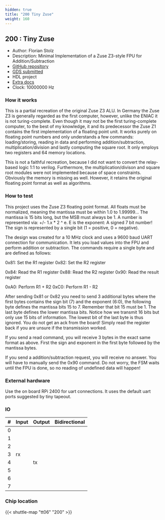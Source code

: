 ```yaml
---
hidden: true
title: "200 Tiny Zuse"
weight: 160
---
```


## 200 : Tiny Zuse

* Author: Florian Stolz
* Description: Minimal Implementation of a Zuse Z3-style FPU for Addition/Subtraction
* [GitHub repository](https://github.com/fstolzcode/tt06-tinyZuse)
* [GDS submitted](https://github.com/fstolzcode/tt06-tinyZuse/actions/runs/8727519893)
* HDL project
* [Extra docs](None)
* Clock: 10000000 Hz

### How it works

This is a partial recreation of the original Zuse Z3 ALU. In Germany the Zuse Z3 is generally regarded as the first computer, however, unlike the ENIAC it is not turing-complete.
Even though it may not be the first turing-complete computer, to the best of my knowledge, it and its predecessor the Zuse Z1 contains the first implementation of a floating point unit.
It works purely on floating point numbers and only understands a few commands: loading/storing, reading in data and performing addition/subtraction, multiplication/division and lastly
computing the square root. It only employs two registers and 64 memory locations.

This is not a faithful recreation, because I did not want to convert the relay-based logic 1:1 to verilog. Furthermore, the multiplication/divison and square root modules were not
implemented because of space constraints. Obviously the memory is missing as well. However, it retains the original floating point format as well as algorithms.

### How to test

This project uses the Zuse Z3 floating point format. All floats must be normalized, meaning the mantissa must be within 1.0 to 1.99999... The mantissa is 15 bits long, but the MSB must always be 1.
A number is represented via: +/- 1.x * 2 ^ e. E is the exponent: A signed 7 bit number! The sign is represented by a single bit (1 = positive, 0 = negative).

The design was created for a 10 MHz clock and uses a 9600 baud UART connection for communication. It lets you load values into the FPU and perform addition or subtraction.
The commands require a single byte and are defined as follows:

0x81: Set the R1 register
0x82: Set the R2 register

0x84: Read the R1 register
0x88: Read the R2 register
0x90: Read the result register

0xA0: Perform R1 + R2
0xC0: Perform R1 - R2

After sending 0x81 or 0x82 you need to send 3 additional bytes where the first bytes contains the sign bit (7) and the exponent (6:0), the following byte defines
the mantissa bits 15 to 7. Remember that bit 15 must be 1. The last byte defines the lower mantissa bits. Notice how we transmit 16 bits but only use 15 bits of information.
The lowest bit of the last byte is thus ignored. You do not get an ack from the board! Simply read the register back if you are unsure if the transmission worked.

If you send a read command, you will receive 3 bytes in the exact same format as above. First the sign and exponent in the first byte followed by the mantissa bytes.

If you send a addition/subtraction request, you will receive no answer. You will have to manually send the 0x90 command. Do not worry, the FSM waits until the FPU is done, so no
reading of undefined data will happen!

### External hardware

Use the on board RPi 2400 for uart connections. It uses the default uart ports suggested by tiny tapeout.


### IO

| # | Input          | Output         | Bidirectional   |
| - | -------------- | -------------- | --------------- |
| 0 |  |  |  |
| 1 |  |  |  |
| 2 |  |  |  |
| 3 | rx |  |  |
| 4 |  | tx |  |
| 5 |  |  |  |
| 6 |  |  |  |
| 7 |  |  |  |

### Chip location

{{< shuttle-map "tt06" "200" >}}
